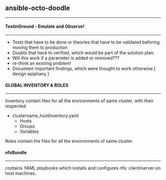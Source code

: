 ## ansible-octo-doodle
----------------------

#### TestinGround - Emulate and Observe!
----------------------------------------

- Tests that have to be done or theories that have to be validated beforing moving them to production
- Doubts that have to verified, which would be part of the solution plan.
- Will this work if a parameter is added or removed???
- re-think an existing problem!
- Document important findings, which were thought to work otherwise [ design epiphany ]

#### GLOBAL INVENTORY & ROLES
-----------------------------

Inventory contain files for all the environments of same cluster, with their respected
-   clustername_hostInventory.yaml
    - Hosts
    - Groups
    - Variables

Roles contain the files for all the environments of same cluster.

#### nfsBundle
--------------

contains YAML playbooks which installs and configures  nfs: client/server on host machines.